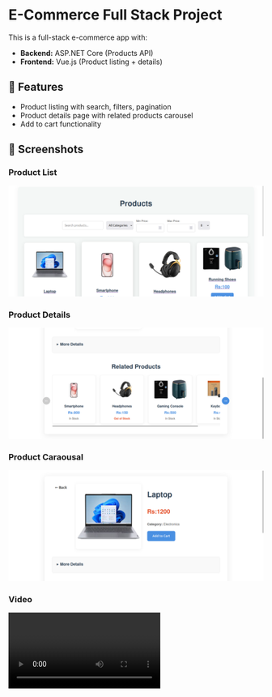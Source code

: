 # E-Commerce Full Stack Project

This is a full-stack e-commerce app with:
- **Backend:** ASP.NET Core (Products API)
- **Frontend:** Vue.js (Product listing + details)

## 🚀 Features
- Product listing with search, filters, pagination
- Product details page with related products carousel
- Add to cart functionality

## 📸 Screenshots

### Product List
![Product List](./screenshots/related_products.png)

### Product Details
![Product Details](./screenshots/Products.png)
### Product Caraousal
![Product Carousal](./screenshots/product_detail.png)
### Video
![Video](./screenshots/video.mp4)
